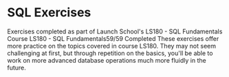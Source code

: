 # SQL Exercises

Exercises completed as part of Launch School's LS180 - SQL Fundamentals Course
LS180 - SQL Fundamentals59/59 Completed
These exercises offer more practice on the topics covered in course LS180. They may not seem challenging at first, but through repetition on the basics, you'll be able to work on more advanced database operations much more fluidly in the future.
